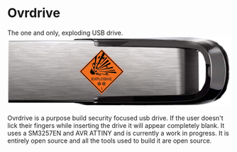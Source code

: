 # Ovrdrive
The one and only, exploding USB drive. 
![](img/drive.png)

Ovrdrive is a purpose build security focused usb drive. If the user doesn't lick their fingers while inserting the drive it will appear completely blank. It uses a SM3257EN and AVR ATTINY and is currently a work in progress. It is entirely open source and all the tools used to build it are open source.
